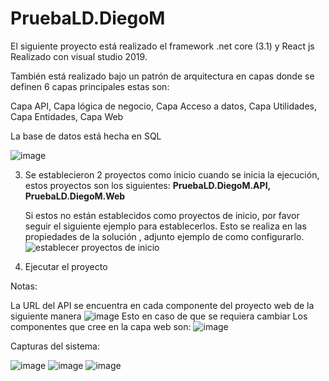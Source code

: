 # PruebaLD.DiegoM

El siguiente proyecto está realizado el framework .net core (3.1) y React js 
Realizado con visual studio 2019.


También está realizado bajo un patrón de arquitectura en capas donde se definen 6 capas principales 
estas son:


Capa API,
Capa lógica de negocio,
Capa Acceso a datos,
Capa Utilidades,
Capa Entidades,
Capa Web


La base de datos está hecha en SQL 

![image](https://user-images.githubusercontent.com/31227628/134843323-ab497b21-772a-42cd-8608-50174f8526b0.png)

3. Se establecieron 2 proyectos como inicio cuando se inicia la ejecución, estos proyectos son los siguientes:
 **PruebaLD.DiegoM.API,
   PruebaLD.DiegoM.Web**
   
   Si estos no están establecidos como proyectos de inicio, por favor seguir el siguiente ejemplo para establecerlos.
   Esto se realiza en las propiedades de la solución , adjunto ejemplo de como configurarlo.
   ![establecer proyectos de inicio](https://user-images.githubusercontent.com/31227628/134843852-1e6945d5-aac3-4874-be59-9dadd7339905.gif)
   
 4. Ejecutar el proyecto
 
 Notas: 
 
 La URL del API se encuentra en cada componente del proyecto web de la siguiente manera
 ![image](https://user-images.githubusercontent.com/31227628/134934472-8dd123de-775e-4657-8dca-6a8183b1ef25.png)
 Esto en caso de que se requiera cambiar 
 Los componentes que cree en la capa web son:
 ![image](https://user-images.githubusercontent.com/31227628/134934665-c033441e-e867-4955-8ca0-f4e73e487b75.png)

 
 
 Capturas del sistema:
 
 ![image](https://user-images.githubusercontent.com/31227628/134844659-de25639a-ce74-4c98-91bd-509eed399ff1.png)
 ![image](https://user-images.githubusercontent.com/31227628/134844680-da144142-2934-485f-b3b2-73d2480f4981.png)
 ![image](https://user-images.githubusercontent.com/31227628/134844735-c468de9c-0e87-4ebd-959b-b7c1eb5190fe.png)



 

   
   







